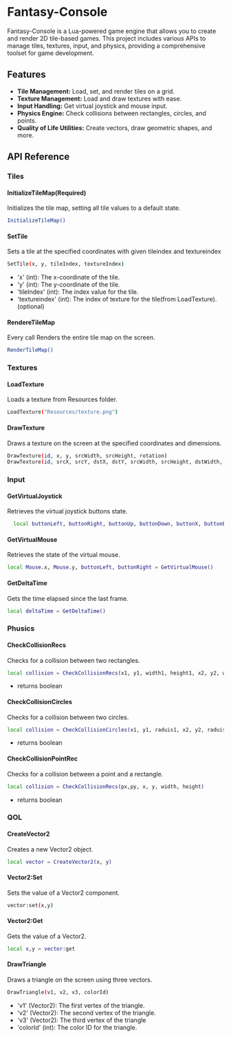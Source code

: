 # Fantasy-Console

Fantasy-Console is a Lua-powered game engine that allows you to create and render 2D tile-based games. This project includes various APIs to manage tiles, textures, input, and physics, providing a comprehensive toolset for game development.

## Features

- **Tile Management:** Load, set, and render tiles on a grid.
- **Texture Management:** Load and draw textures with ease.
- **Input Handling:** Get virtual joystick and mouse input.
- **Physics Engine:** Check collisions between rectangles, circles, and points.
- **Quality of Life Utilities:** Create vectors, draw geometric shapes, and more.

## API Reference
### Tiles
#### InitializeTileMap(Required)
Initializes the tile map, setting all tile values to a default state.
```sh
InitializeTileMap()
```
#### SetTile
Sets a tile at the specified coordinates with given tileindex and textureindex
```sh
SetTile(x, y, tileIndex, textureIndex)
```
- 'x' (int): The x-coordinate of the tile.
- 'y' (int): The y-coordinate of the tile.
- 'tileIndex' (int): The index value for the tile.
- 'textureindex' (int): The index of texture for the tile(from LoadTexture).(optional)
#### RendereTileMap
Every call Renders the entire tile map on the screen.
```sh
RenderTileMap()
```
### Textures
#### LoadTexture
Loads a texture from Resources folder.
```sh
LoadTexture("Resources/texture.png")
```
#### DrawTexture
Draws a texture on the screen at the specified coordinates and dimensions.
```sh
DrawTexture(id, x, y, srcWidth, srcHeight, rotation)
DrawTexture(id, srcX, srcY, dstX, dstY, srcWidth, srcHeight, dstWidth, dstHeight, rotation, colorId)
```
### Input
#### GetVirtualJoystick
Retrieves the virtual joystick buttons state.
```sh
  local buttonLeft, buttonRight, buttonUp, buttonDown, buttonX, buttonB, buttonY, buttonA = GetVirtualJoystick()
```
#### GetVirtualMouse
Retrieves the state of the virtual mouse.
```sh
local Mouse.x, Mouse.y, buttonLeft, buttonRight = GetVirtualMouse()
```
#### GetDeltaTime
Gets the time elapsed since the last frame.
```sh
local deltaTime = GetDeltaTime()
```
### Phusics
#### CheckCollisionRecs
Checks for a collision between two rectangles.
```sh
local collision = CheckCollisionRecs(x1, y1, width1, height1, x2, y2, width2, height2)
```
- returns boolean
#### CheckCollisionCircles
Checks for a collision between two circles.
```sh
local collision = CheckCollisionCircles(x1, y1, raduis1, x2, y2, raduis2)
```
- returns boolean
#### CheckCollisionPointRec
Checks for a collision between a point and a rectangle.
```sh
local collision = CheckCollisionRecs(px,py, x, y, width, height)
```
- returns boolean
### QOL
#### CreateVector2
Creates a new Vector2 object.
```sh
local vector = CreateVector2(x, y)
```
#### Vector2:Set
Sets the value of a Vector2 component.
```sh
vector:set(x,y)
```
#### Vector2:Get
Gets the value of a Vector2.
```sh
local x,y = vector:get
```
#### DrawTriangle
Draws a triangle on the screen using three vectors.
```sh
DrawTriangle(v1, v2, v3, colorId)
```
- 'v1' (Vector2): The first vertex of the triangle.
- 'v2' (Vector2): The second vertex of the triangle.
- 'v3' (Vector2): The third vertex of the triangle
- 'colorId' (int): The color ID for the triangle.

